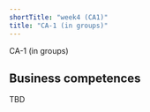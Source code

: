 ```yaml
---
shortTitle: "week4 (CA1)"
title: "CA-1 (in groups)"
--- 
```

CA-1 (in groups)

## Business competences 
TBD